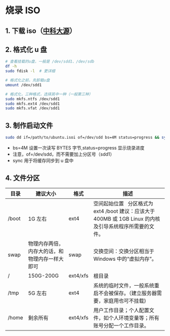 # 烧录 ISO

## 1. 下载 iso（[中科大源](http://mirrors.ustc.edu.cn/ubuntu-releases/16.04/)）

## 2. 格式化 u 盘

```bash
# 查看挂载的u盘，一般是 /dev/sdd1、/dev/sdb
df -h
sudo fdisk -l  # 更详细

# 格式化之前，先卸载u盘
umount /dev/sdd1

# 格式化，三种格式，选择其中一种（一般第三种）
sudo mkfs.ntfs /dev/sdd1
sudo mkfs.ext4 /dev/sdd1
sudo mkfs.vfat /dev/sdd1
```

## 3. 制作启动文件

```bash
sudo dd if=/path/to/ubuntu.isoi of=/dev/sdd bs=4M status=progress && sync
```

- bs=4M 设置一次读写 BYTES 字节,status=progress 显示烧录进度
- 注意，of=/dev/sdd，而不需要加上分区号（sdd1）
- sync 用于将缓存同步到 u 盘中

## 4. 文件分区

| 目录  | 建议大小                                       | 格式     | 描述                                                                                                      |
| ----- | ---------------------------------------------- | -------- | --------------------------------------------------------------------------------------------------------- |
| /boot | 1G 左右                                        | ext4     | 空间起始位置   分区格式为 ext4 /boot 建议：应该大于 400MB 或 1GB Linux 的内核及引导系统程序所需要的文件。 |
| swap  | 物理内存两倍，内存大的话，和物理内存一样大即可 | swap     | 交换空间：交换分区相当于 Windows 中的“虚拟内存”。                                                         |
| /     | 150G-200G                                      | ext4/xfs | 根目录                                                                                                    |
| /tmp  | 5G 左右                                        | ext4     | 系统的临时文件，一般系统重启不会被保存。（建立服务器需要，家庭用也可不挂载)                               |
| /home | 剩余所有                                       | ext4/xfs | 用户工作目录；个人配置文件，如个人环境变量等；所有账号分配一个工作目录。                                  |
